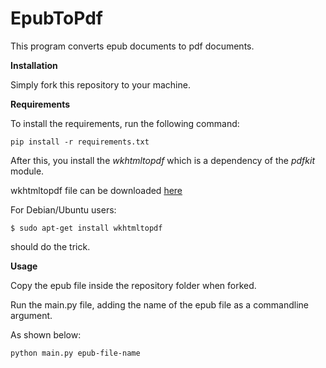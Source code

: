 # EpubToPdf

This program converts epub documents to pdf documents.


**Installation**

Simply fork this repository to your machine.


**Requirements**

To install the requirements, run the following command:

```pip install -r requirements.txt```

After this, you install the _wkhtmltopdf_ which is a dependency of the _pdfkit_ module.


wkhtmltopdf file can be downloaded [here](https://wkhtmltopdf.org/downloads.html)

For Debian/Ubuntu users:


```$ sudo apt-get install wkhtmltopdf``` 

should do the trick.



**Usage**

Copy the epub file inside the repository folder when forked.

Run the main.py file, adding the name of the epub file as a commandline argument.

As shown below:

```python main.py epub-file-name```